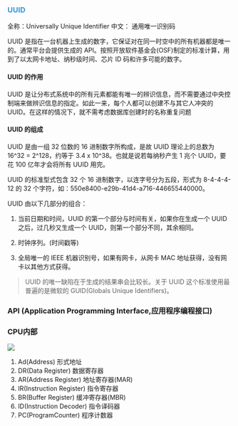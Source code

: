 ### <font color=#3498db>UUID</font>

全称：Universally Unique Identifier
中文： 通用唯一识别码

UUID 是指在一台机器上生成的数字，它保证对在同一时空中的所有机器都是唯一的。通常平台会提供生成的 API。按照开放软件基金会(OSF)制定的标准计算，用到了以太网卡地址、纳秒级时间、芯片 ID 码和许多可能的数字。

#### UUID 的作用

UUID 是让分布式系统中的所有元素都能有唯一的辨识信息，而不需要通过中央控制端来做辨识信息的指定。如此一来，每个人都可以创建不与其它人冲突的 UUID。在这样的情况下，就不需考虑数据库创建时的名称重复问题

#### UUID 的组成

UUID 是由一组 32 位数的 16 进制数字所构成，是故 UUID 理论上的总数为 16^32 = 2^128，约等于 3.4 x 10^38。也就是说若每纳秒产生 1 兆个 UUID，要花 100 亿年才会将所有 UUID 用完。

UUID 的标准型式包含 32 个 16 进制数字，以连字号分为五段，形式为 8-4-4-4-12 的 32 个字符，如：550e8400-e29b-41d4-a716-446655440000。
 
UUID 由以下几部分的组合：

1. 当前日期和时间，UUID 的第一个部分与时间有关，如果你在生成一个 UUID 之后，过几秒又生成一个 UUID，则第一个部分不同，其余相同。

2. 时钟序列。(时间戳等)

3. 全局唯一的 IEEE 机器识别号，如果有网卡，从网卡 MAC 地址获得，没有网卡以其他方式获得。

> UUID 的唯一缺陷在于生成的结果串会比较长。关于 UUID 这个标准使用最普遍的是微软的 GUID(Globals Unique Identifiers)。


### API (Application Programming Interface,应用程序编程接口)

### CPU内部

![](https://qiniu.espe.work/blog/20220516152239.png)

1. Ad(Address) 形式地址
2. DR(Data Register) 数据寄存器
3. AR(Address Register) 地址寄存器(MAR)
4. IR(Instruction Register) 指令寄存器
5. BR(Buffer Register) 缓冲寄存器(MBR)
5. ID(Instruction Decoder) 指令译码器
6. PC(ProgramCounter) 程序计数器



